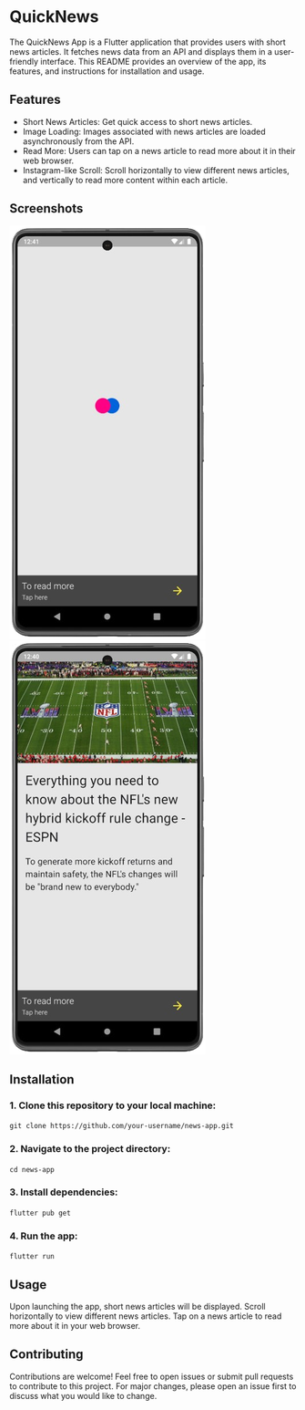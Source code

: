 #  QuickNews

The QuickNews App is a Flutter application that provides users with short news articles. It fetches news data from an API and displays them in a user-friendly interface. This README provides an overview of the app, its features, and instructions for installation and usage.

## Features

- Short News Articles: Get quick access to short news articles.
- Image Loading: Images associated with news articles are loaded asynchronously from the API.
- Read More: Users can tap on a news article to read more about it in their web browser.
- Instagram-like Scroll: Scroll horizontally to view different news articles, and vertically to read more content within each article.

## Screenshots
![](./assets/preview/loader.png)
![](./assets/preview/home.png)


## Installation

### 1. Clone this repository to your local machine:

```git clone https://github.com/your-username/news-app.git```

### 2. Navigate to the project directory:

```cd news-app```

### 3. Install dependencies:

```flutter pub get```

### 4. Run the app:

```flutter run```

## Usage
Upon launching the app, short news articles will be displayed.
Scroll horizontally to view different news articles.
Tap on a news article to read more about it in your web browser.

## Contributing
Contributions are welcome! Feel free to open issues or submit pull requests to contribute to this project. For major changes, please open an issue first to discuss what you would like to change.